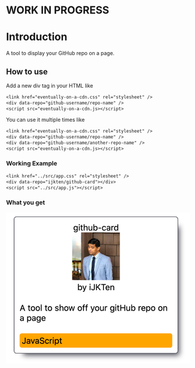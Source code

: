# WORK IN PROGRESS

# Introduction
A tool to display your GitHub repo on a page.

## How to use
Add a new div tag in your HTML like
```
<link href="eventually-on-a-cdn.css" rel="stylesheet" />
<div data-repo="github-username/repo-name" />
<script src="eventually-on-a-cdn.js></script>
```

You can use it multiple times like
```
<link href="eventually-on-a-cdn.css" rel="stylesheet" />
<div data-repo="github-username/repo-name" />
<div data-repo="github-username/another-repo-name" />
<script src="eventually-on-a-cdn.js></script>
```

### Working Example
```
<link href="../src/app.css" rel="stylesheet" />
<div data-repo="ijkten/github-card"></div>
<script src="../src/app.js"></script>
```

### What you get
![Example output](https://raw.githubusercontent.com/iJKTen/github-card/master/public/example.png)